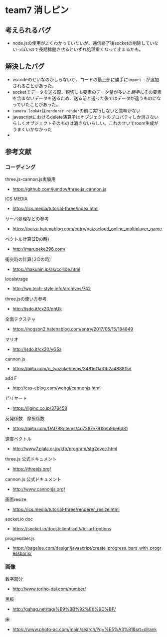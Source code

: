 # team7 消しピン

## 考えられるバグ
- node.jsの使用がよくわかっていないが、通信終了後socketの削除していないっぽいので長期稼働させるといずれ処理重くなって止まるかも。


## 解決したバグ
- vscodeのせいなのかしらないが、コードの最上部に勝手に`import ~`が追加されることがあった。
- socketでデータを送る際、親切にも要素のデータ量が多いと*勝手に*その要素を含まないデータを送るため、送る前と送った後ではデータが違うものになっていたことがあった。
- `camera.lookAt`は`renderer.render`の前に実行しないと意味がない
- javascriptにおけるdelete演算子はオブジェクトのプロパティしか消さないらしくオブジェクトそのものは消さないらしい。これのせいでroom生成がうまくいかなかった
- 

## 参考文献

### コーディング

three.js-cannon.js実験用
- https://github.com/jumdtw/three.js_cannon.js

ICS MEDIA
- https://ics.media/tutorial-three/index.html

サーバ処理などの参考
- https://paiza.hatenablog.com/entry/paizacloud_online_multiplayer_game

ベクトル計算(2Dの時)
- http://marupeke296.com/

衝突時の計算(２Dの時)
- https://hakuhin.jp/as/collide.html

localstrage
- http://wp.tech-style.info/archives/742

three.jsの使い方参考
- http://jsdo.it/cx20/qhUk  


全面テクスチャ  
- https://nogson2.hatenablog.com/entry/2017/05/15/184849  


マリオ  
- http://jsdo.it/cx20/yG5a  


cannon.js  
- https://qiita.com/o_tyazuke/items/3481ef1a31b2a4888f5d  


add F  
- http://css-eblog.com/webgl/cannonjs.html  


ビリヤード  
- https://liginc.co.jp/378458  


反発係数　摩擦係数  
- https://qiita.com/DAI788/items/4d7397e7918eb9be6d81  


速度ベクトル  
- http://www7.plala.or.jp/kfb/program/stg2dvec.html 


three.js 公式ドキュメント  
- https://threejs.org/ 

cannon.js 公式ドキュメント
- http://www.cannonjs.org/

画面resize
- https://ics.media/tutorial-three/renderer_resize.html

socket.io doc
- https://socket.io/docs/client-api/#io-url-options

progressber.js 
- https://bagelee.com/design/javascript/create_progress_bars_with_progressbarjs/

### 画像

数字部分
- http://www.toriho-dai.com/number/

黒板
- http://gahag.net/tag/%E9%BB%92%E6%9D%BF/

床
- https://www.photo-ac.com/main/search/?q=%E5%A3%81&srt=dlrank


